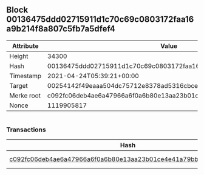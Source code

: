 ## Block 00136475ddd02715911d1c70c69c0803172faa16a9b214f8a807c5fb7a5dfef4

Attribute | Value
--- | ---
Height | 34300
Hash | 00136475ddd02715911d1c70c69c0803172faa16a9b214f8a807c5fb7a5dfef4
Timestamp | 2021-04-24T05:39:21+00:00
Target | 00254142f49eaaa504dc75712e8378ad5316cbcead634704b3734b6271167cc4
Merke root | c092fc06deb4ae6a47966a6f0a6b80e13aa23b01ce4e41a79bb4071b87d22fee
Nonce | 1119905817

```

```

### Transactions

Hash | Amount
--- | ---
[c092fc06deb4ae6a47966a6f0a6b80e13aa23b01ce4e41a79bb4071b87d22fee](c092fc06deb4ae6a47966a6f0a6b80e13aa23b01ce4e41a79bb4071b87d22fee.md) | 10.00000000 SKEPTI 
